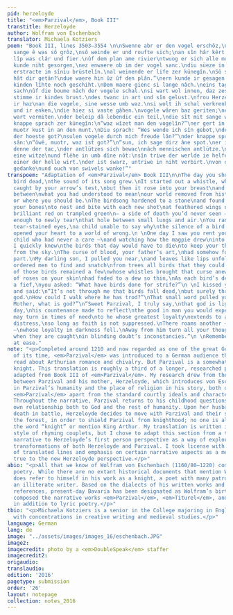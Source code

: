 ```yaml
---
pid: herzeloyde
title: "<em>Parzival</em>, Book III"
transtitle: Herzeloyde
author: Wolfram von Eschenbach
translator: Michaela Kotziers
poem: "Book III, lines 3503–3554 \n\nSwenne abr er den vogel erschôz,\ndes schal von
  sange ê was sô grôz,\nsô weinde er und roufte sich;\nan sîn hâr kêrt er gerich.\nsîp
  lîp was clâr und fier.\nûf dem plan ame rivier\ntwuog er sich alle morgen.\nerne
  kunde niht gesorgen,\nez enwaere ob im der vogel sanc.\ndiu süeze in sîn herze dranc.\ndaz
  erstracte im sîniu brüstelîn.\nal weinende er life zer künegîn.\nSô sprach si: “wer
  hât dir getán?\ndue waere hin ûz ûf den plân.”\nern kunde ir gesagen niht,\nals
  kinden lîhte noch geschiht.\nDem maere gienc si lange nâch.\neins tages si in kapfen
  sach\nûf die boume nâch der vogele schal.\nsi wart wol innen, daz zeswal\nvon der
  stimme ir kindes brust.\ndes twanc in art und sîn gelust.\nfrou Herzeloyde kêrt
  ir haz\nan die vogele, sine wesse umb waz.\nsi wolt ih schal verkrenken.\nir bûliute
  und ir enken,\ndie hiez si vaste gâhen.\nvogele wâren baz geriten;\nestlîches sterbern
  wart vermiten.\nder beleip dâ lebendic ein teil,\ndie sît mit sange wurden geil.\nder
  knappe sprach zer künegîn:\n“waz wîzet man den vogelîn?”\ner gert in frides sâ zestunt.\nsîn
  muotr kust in an den munt.\nDiu sprach: “Wes wende ich sîn gebot,\nder doch ist
  der hoeste got?\nsulen vogele durch mich freude lân?”\nder knappe sprach zer muotr
  sân:\n“ôwê, muotr, waz ist got?”\n“sun, ich sage dirz âne spot.\ner ist noch liehtr
  denne der tac,\nder antlützes sich bewac\nnâch mennischen antlütze.\nsun, merke
  eine witze\nund flêhe in umb dîne nôt:\nsîn triwe der werlde ie helfe bôt.\nSô heizet
  einer der helle wirt.\nder ist swarz, untriwe in niht verbirt.\nvon dem kêre dîne
  gedanke\nund ouch von swivels wanke!”"
transpoem: "Adaptation of <em>Parzival</em> Book III\n\nThe day you shot your first
  bird dead,\nthe sound of its song grew.\nIt started out a whistle, whispering through\nleaves
  caught by your arrow’s test,\nbut then it rose into your breast\nand ripped a hole
  between\nwhat you had understood to mean\nour world removed from history\nand you,
  or where you should be.\nThe birdsong hardened to a stone\nand found a place among
  your bones\nto nest and bite with each new shot\nat feathered wings until a spot\nof
  brilliant red on trampled green\n— a side of death you’d never seen —\nwas just
  enough to newly tear\nthat hole between small lungs and air.\nYou ran to me with
  tear-stained eyes,\na child unable to say why\nthe silence of a bird’s sweet song\nhad
  opened your heart to a world of wrong.\n \nOne day I saw you rent your hair\n— my
  child who had never a care —\nand watching how the magpie drew\ninto your chest,
  I quickly knew\nthe birds that day would have to die\nto keep your thoughts turned
  from the sky.\nThe curse of blood, your father’s art,\nhad somehow found your weakest
  part.\nMy darling son, I pulled you near,\nand leaves like lips unfolded fear.\nI
  ordered men to find and snatch\nfrom trees all birds that they could catch,\nbut
  of those birds remained a few\nwhose whistles brought that curse anew.\nThe touch
  of roses on your skin\nhad faded to a dew so thin,\nAs each bird’s death became
  a fief,\nyou asked: “What have birds done for strife?”\n \nI kissed you on the mouth
  and said:\n“It’s not through me that birds fall dead,\nbut surely through the highest
  god.\nHow could I walk where he has trod?”\nThat small word pulled your chest abroad:\n“Ôwe,
  Mother, what is god?”\n“Sweet Parzival, I truly say,\nthat god is lighter than the
  day,\nhis countenance made to reflect\nthe good in man you would expect.\nFor you
  may turn in times of need\nto he whose greatest loyalty\nextends to all found in
  distress,\nso long as faith is not suppressed.\nThere roams another — lord of hell
  —\nwhose loyalty in darkness fell.\nAway from him turn all your thoughts,\nespecially
  when they are caught\nin blinding doubt’s inconstancies.”\n \nRemember how we lived
  at ease."
note: "<p>Completed around 1210 and now regarded as one of the great German epics
  of its time, <em>Parzival</em> was introduced to a German audience that had already
  read about Arthurian romance and chivalry. But Parzival is a somewhat alternative
  knight. This translation is roughly a third of a longer, researched piece that I
  adapted from Book III of <em>Parzival</em>. My research drew from the conversation
  between Parzival and his mother, Herzeloyde, which introduces von Eschenbach’s interest
  in Parzival’s humanity and the place of religion in his story, both of which set
  <em>Parzival</em> apart from the standard courtly ideals and characters of Arthuriana.
  Throughout the narrative, Parzival returns to his childhood questions about his
  own relationship both to God and the rest of humanity. Upon her husband Gahmuret’s
  death in battle, Herzeloyde decides to move with Parzival and their servants to
  the forest, in order to shield Parzival from knighthood; no one is allowed to speak
  the word “knight” or mention King Arthur. My translation is written in von Eschenbach’s
  style of rhyming couplets, but I chose to adapt this section from a third-person
  narrative to Herzeloyde’s first person perspective as a way of exploring the character
  transformations of both Herzeloyde and Parzival. I took license with the reordering
  of translated lines and emphasis on certain narrative aspects as a means of staying
  true to the new Herzeloyde perspective.</p>"
abio: "<p>All that we know of Wolfram von Eschenbach (1160/80–1220) comes from his
  poetry. While there are no extant historical documents that mention Wolfram, he
  does refer to himself in his work as a knight, a poet with many patrons, and even
  an illiterate writer. Based on the dialects of his written works and their geographical
  references, present-day Bavaria has been designated as Wolfram’s birthplace. Wolfram
  composed the narrative works <em>Parzival</em>, <em>Titurel</em>, and <em>Willehalm</em>,
  in addition to lyric poetry.</p>"
tbio: "<p>Michaela Kotziers is a senior in the College majoring in English literature
  with concentrations in creative writing and medieval studies.</p>"
language: German
lang: de
image: "../assets/images/images_16/eschenbach.JPG"
image2:
imagecredit: photo by a <em>DoubleSpeak</em> staffer
imagecredit2:
origaudio:
translaudio:
edition: '2016'
pagetype: submission
order: '26'
layout: notepage
collection: notes_2016
---
```

